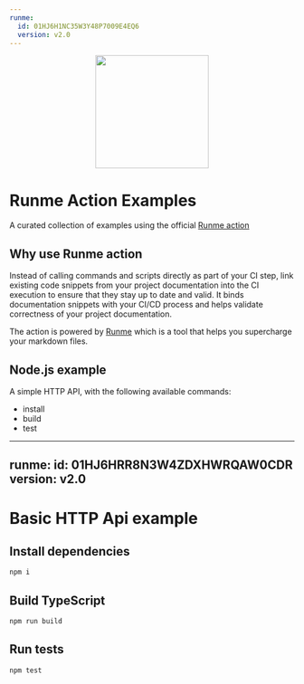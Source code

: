 ```yaml
---
runme:
  id: 01HJ6H1NC35W3Y48P7009E4EQ6
  version: v2.0
---
```


<p align="center">
  <img src="https://runme.dev/runme_logo.svg" width="200px">
</p>

# Runme Action Examples

A curated collection of examples using the official [Runme action](https://github.com/stateful/runme-action)

## Why use Runme action

Instead of calling commands and scripts directly as part of your CI step, link existing code snippets from your project documentation into the CI execution to ensure that they stay up to date and valid. It binds documentation snippets with your CI/CD process and helps validate correctness of your project documentation.

The action is powered by [Runme](https://runme.dev) which is a tool that helps you supercharge your markdown files.

## Node.js example

A simple HTTP API, with the following available commands:

- install
- build
- test


---
runme:
  id: 01HJ6HRR8N3W4ZDXHWRQAW0CDR
  version: v2.0
---

# Basic HTTP Api example

## Install dependencies

```sh {"name":"install"}
npm i
```

## Build TypeScript

```sh {"name":"build"}
npm run build
```

## Run tests

```sh {"name":"test"}
npm test
```